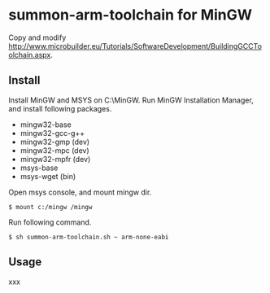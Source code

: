 summon-arm-toolchain for MinGW
==============================

Copy and modify http://www.microbuilder.eu/Tutorials/SoftwareDevelopment/BuildingGCCToolchain.aspx.

## Install

Install MinGW and MSYS on C:\MinGW.
Run MinGW Installation Manager, and install following packages.

* mingw32-base
* mingw32-gcc-g++
* mingw32-gmp (dev)
* mingw32-mpc (dev)
* mingw32-mpfr (dev)
* msys-base
* msys-wget (bin)

Open msys console, and mount mingw dir.

    $ mount c:/mingw /mingw

Run following command.

    $ sh summon-arm-toolchain.sh ~ arm-none-eabi

## Usage

xxx
